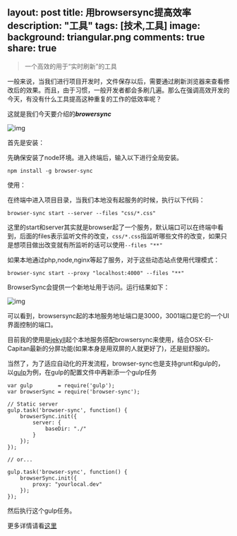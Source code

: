 layout: post
title: 用browsersync提高效率
description: "工具"
tags: [技术,工具]
image:
background: triangular.png
comments: true
share: true
---

>一个高效的用于“实时刷新”的工具

一般来说，当我们进行项目开发时，文件保存以后，需要通过刷新浏览器来查看修改后的效果。而且，由于习惯，一般开发者都会多刷几遍。那么在强调高效开发的今天，有没有什么工具提高这种重复的工作的低效率呢？

这就是我们今天要介绍的***browersync***

![img](http://7vznhl.com1.z0.glb.clouddn.com/2015-10-1-02QQ20151005-1@2x.png)

首先是安装：

先确保安装了node环境。进入终端后，输入以下进行全局安装。

    npm install -g browser-sync

使用：

在终端中进入项目目录，当我们本地没有起服务的时候，执行以下代码：

    browser-sync start --server --files "css/*.css"

这里的start和server其实就是browser起了一个服务，默认端口可以在终端中看到，后面的files表示监听文件的改变，```css/*.css```指监听哪些文件的改变，如果只是想项目做出改变就有所监听的话可以使用```--files "**"```

如果本地通过php,node,nginx等起了服务，对于这些动态站点使用代理模式：

    browser-sync start --proxy "localhost:4000" --files "**"

BrowserSync会提供一个新地址用于访问。运行结果如下：

![img](http://7vznhl.com1.z0.glb.clouddn.com/2015-10-1-01QQ20151005-0@2x.png)

可以看到，browsersync起的本地服务地址端口是3000，3001端口是它的一个UI界面控制的端口。

目前我的使用是[jekyll](http://www.puronglong.com/jekyll/)起个本地服务搭配browsersync来使用，结合OSX-EI-Capitan最新的分屏功能(如果本身是用双屏的人就更好了)，还是挺舒服的。

当然了，为了适应自动化的开发流程，browser-sync也是支持grunt和gulp的，以[gulp](http://www.puronglong.com/gulp/)为例，在gulp的配置文件中再新添一个gulp任务

    var gulp        = require('gulp');
    var browserSync = require('browser-sync');

    // Static server
    gulp.task('browser-sync', function() {
        browserSync.init({
            server: {
                baseDir: "./"
            }
        });
    });

    // or...

    gulp.task('browser-sync', function() {
        browserSync.init({
            proxy: "yourlocal.dev"
        });
    });

然后执行这个gulp任务。

更多详情请看[这里](http://www.browsersync.io/docs/)